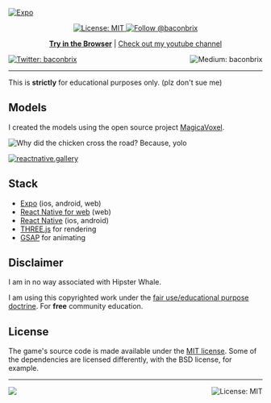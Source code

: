 <!-- Banner Image -->

[![Expo](/.style/header.png)](https://crossyroad.expo.app/)

<p align="center"> 
  <a aria-label="Expo Bouncy Bacon is free to use" href="/LICENSE" target="_blank">
    <img alt="License: MIT" src="https://img.shields.io/badge/License-MIT-success.svg?style=flat-square&color=33CC12" target="_blank" />
  </a>

  <a aria-label="instagram" href="https://www.instagram.com/baconbrix/" target="_blank">
    <img alt="Follow @baconbrix" src="https://img.shields.io/twitter/follow/baconbrix.svg?style=flat-square&label=Follow%20%40baconbrix&logo=INSTAGRAM&logoColor=FFFFFF&labelColor=000&logoWidth=15&color=lightgray" />
  </a>
</p>

<p align="center">
  <a aria-label="try expo crossy road in the browser" href="https://crossyroad.expo.app/"><b>Try in the Browser</b></a>
 |
  <a aria-label="subscribe on youtube" href="https://www.youtube.com/channel/UCx_YiR733cfqVPRsQ1n8Fag">Check out my youtube channel</a>
</p>

<p>
  <a aria-label="Follow @baconbrix on Twitter" href="https://twitter.com/intent/follow?screen_name=baconbrix" target="_blank">
    <img  alt="Twitter: baconbrix" src="https://img.shields.io/twitter/follow/baconbrix.svg?style=flat-square&label=Follow%20%40baconbrix&logo=TWITTER&logoColor=FFFFFF&labelColor=00aced&logoWidth=15&color=lightgray" target="_blank" />
  </a>
  <a aria-label="Follow @Baconbrix on Medium" href="https://medium.com/@Baconbrix">
    <img align="right" alt="Medium: baconbrix" src="https://img.shields.io/badge/Check%20out%20my%20blog-lightgray.svg?style=flat-square" target="_blank" />
  </a>
</p>
  
---

This is **strictly** for educational purposes only. (plz don't sue me)

## Models

I created the models using the open source project [MagicaVoxel](https://ephtracy.github.io/).

<!-- Expo: https://exp.host/@bacon/crossy-road -->

![Why did the chicken cross the road? Because, yolo](https://media.giphy.com/media/UAxmnxRLkmHEQ/200w_d.gif?raw=true "Preview Gif 😀 ...I love you")

[![reactnative.gallery](https://img.shields.io/badge/reactnative.gallery-%F0%9F%8E%AC-green.svg)](https://reactnative.gallery)

## Stack

- [Expo](http://expo.io) (ios, android, web)
- [React Native for web](https://baconbrix.gitbook.io/react-native-web/) (web)
- [React Native](http://reactnative.dev/) (ios, android)
- [THREE.js](https://threejs.org/) for rendering
- [GSAP](https://greensock.com/) for animating

## Disclaimer

I am in no way associated with Hipster Whale.

I am using this copyrighted work under the [fair use/educational purpose doctrine](http://fairuse.stanford.edu/overview/academic-and-educational-permissions/non-coursepack/). For **free** community education.

## License

The game's source code is made available under the [MIT license](LICENSE). Some of the dependencies are licensed differently, with the BSD license, for example.

<!-- Footer -->

---

<p>
    <a aria-label="sponsored by my mommy" href="http://expo.io">
        <img src="https://img.shields.io/badge/I_EAT-SOYLENT-4630EB.svg?style=for-the-badge&logo=GITHUB&labelColor=000&logoColor=fff" target="_blank" />
    </a>
    <a aria-label="expo-crossy-road is free to use" href="/LICENSE" target="_blank">
        <img align="right" alt="License: MIT" src="https://img.shields.io/badge/License-MIT-success.svg?style=for-the-badge&color=33CC12" target="_blank" />
    </a>
</p>

